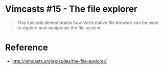 # Vimcasts #15 - The file explorer

> This episode demonstrates how Vim’s native file browser can be used to explore and manipulate the file system. 

# Reference

- http://vimcasts.org/episodes/the-file-explorer/
